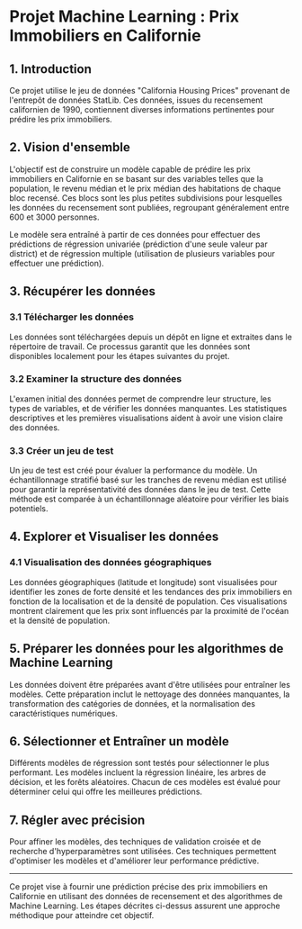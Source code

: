 # Projet Machine Learning : Prix Immobiliers en Californie

## 1. Introduction

Ce projet utilise le jeu de données "California Housing Prices" provenant de l'entrepôt de données StatLib. Ces données, issues du recensement californien de 1990, contiennent diverses informations pertinentes pour prédire les prix immobiliers.

## 2. Vision d'ensemble

L'objectif est de construire un modèle capable de prédire les prix immobiliers en Californie en se basant sur des variables telles que la population, le revenu médian et le prix médian des habitations de chaque bloc recensé. Ces blocs sont les plus petites subdivisions pour lesquelles les données du recensement sont publiées, regroupant généralement entre 600 et 3000 personnes. 

Le modèle sera entraîné à partir de ces données pour effectuer des prédictions de régression univariée (prédiction d'une seule valeur par district) et de régression multiple (utilisation de plusieurs variables pour effectuer une prédiction).

## 3. Récupérer les données

### 3.1 Télécharger les données

Les données sont téléchargées depuis un dépôt en ligne et extraites dans le répertoire de travail. Ce processus garantit que les données sont disponibles localement pour les étapes suivantes du projet.

### 3.2 Examiner la structure des données

L'examen initial des données permet de comprendre leur structure, les types de variables, et de vérifier les données manquantes. Les statistiques descriptives et les premières visualisations aident à avoir une vision claire des données.

### 3.3 Créer un jeu de test

Un jeu de test est créé pour évaluer la performance du modèle. Un échantillonnage stratifié basé sur les tranches de revenu médian est utilisé pour garantir la représentativité des données dans le jeu de test. Cette méthode est comparée à un échantillonnage aléatoire pour vérifier les biais potentiels.

## 4. Explorer et Visualiser les données

### 4.1 Visualisation des données géographiques

Les données géographiques (latitude et longitude) sont visualisées pour identifier les zones de forte densité et les tendances des prix immobiliers en fonction de la localisation et de la densité de population. Ces visualisations montrent clairement que les prix sont influencés par la proximité de l'océan et la densité de population.

## 5. Préparer les données pour les algorithmes de Machine Learning

Les données doivent être préparées avant d'être utilisées pour entraîner les modèles. Cette préparation inclut le nettoyage des données manquantes, la transformation des catégories de données, et la normalisation des caractéristiques numériques.

## 6. Sélectionner et Entraîner un modèle

Différents modèles de régression sont testés pour sélectionner le plus performant. Les modèles incluent la régression linéaire, les arbres de décision, et les forêts aléatoires. Chacun de ces modèles est évalué pour déterminer celui qui offre les meilleures prédictions.

## 7. Régler avec précision

Pour affiner les modèles, des techniques de validation croisée et de recherche d'hyperparamètres sont utilisées. Ces techniques permettent d'optimiser les modèles et d'améliorer leur performance prédictive.

---

Ce projet vise à fournir une prédiction précise des prix immobiliers en Californie en utilisant des données de recensement et des algorithmes de Machine Learning. Les étapes décrites ci-dessus assurent une approche méthodique pour atteindre cet objectif.
